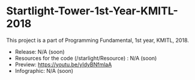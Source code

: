 # Startlight-Tower-1st-Year-KMITL-2018
This project is a part of Programming Fundamental, 1st year, KMITL, 2018.
- Release: N/A (soon)
- Resources for the code (/starlight/Resource) : N/A (soon)
- Preview: https://youtu.be/yIdyBNfmlaA
- Infographic: N/A (soon)
